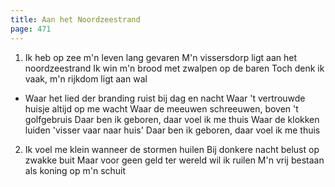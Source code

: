 ```yaml
---
title: Aan het Noordzeestrand 
page: 471
---  
```


1.  Ik heb op zee m'n leven lang gevaren
M'n vissersdorp ligt aan het noordzeestrand
Ik win m'n brood met zwalpen op de baren
Toch denk ik vaak, m'n rijkdom ligt aan wal


- Waar het lied der branding ruist bij dag en nacht
Waar 't vertrouwde huisje altijd op me wacht
Waar de meeuwen schreeuwen, boven 't golfgebruis
Daar ben ik geboren, daar voel ik me thuis
Waar de klokken luiden 'visser vaar naar huis'
Daar ben ik geboren, daar voel ik me thuis


2. Ik voel me klein wanneer de stormen huilen
Bij donkere nacht belust op zwakke buit
Maar voor geen geld ter wereld wil ik ruilen
M'n vrij bestaan als koning op m'n schuit
